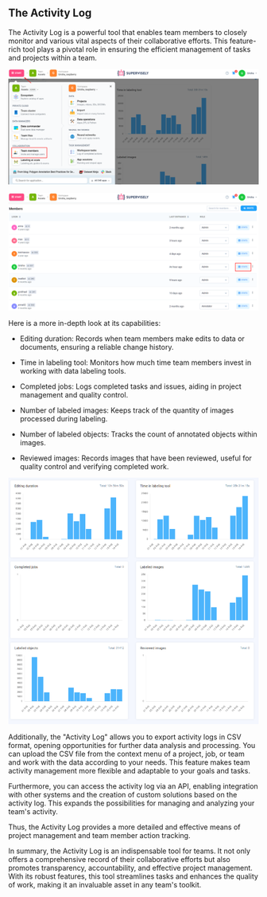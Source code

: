 ## The Activity Log
The Activity Log is a powerful tool that enables team members to closely monitor and various vital aspects of their collaborative efforts. This feature-rich tool plays a pivotal role in ensuring the efficient management of tasks and projects within a team.


![](activity-log1.png)

![](activity-log2.png)

 Here is a more in-depth look at its capabilities:

* Editing duration: Records when team members make edits to data or documents, ensuring a reliable change history.

* Time in labeling tool: Monitors how much time team members invest in working with data labeling tools.

* Completed jobs: Logs completed tasks and issues, aiding in project management and quality control.

* Number of labeled images: Keeps track of the quantity of images processed during labeling.

* Number of labeled objects: Tracks the count of annotated objects within images.

* Reviewed images: Records images that have been reviewed, useful for quality control and verifying completed work.

![](activity-log3.png)

Additionally, the "Activity Log" allows you to export activity logs in CSV format, opening opportunities for further data analysis and processing. You can upload the CSV file from the context menu of a project, job, or team and work with the data according to your needs. This feature makes team activity management more flexible and adaptable to your goals and tasks.

Furthermore, you can access the activity log via an API, enabling integration with other systems and the creation of custom solutions based on the activity log. This expands the possibilities for managing and analyzing your team's activity.

Thus, the Activity Log provides a more detailed and effective means of project management and team member action tracking.


In summary, the Activity Log is an indispensable tool for teams. It not only offers a comprehensive record of their collaborative efforts but also promotes transparency, accountability, and effective project management. With its robust features, this tool streamlines tasks and enhances the quality of work, making it an invaluable asset in any team's toolkit.